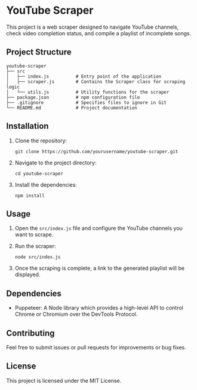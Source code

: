 # YouTube Scraper

This project is a web scraper designed to navigate YouTube channels, check video completion status, and compile a playlist of incomplete songs.

## Project Structure

```
youtube-scraper
├── src
│   ├── index.js          # Entry point of the application
│   ├── scraper.js        # Contains the Scraper class for scraping logic
│   └── utils.js          # Utility functions for the scraper
├── package.json          # npm configuration file
├── .gitignore            # Specifies files to ignore in Git
└── README.md             # Project documentation
```

## Installation

1. Clone the repository:
   ```
   git clone https://github.com/yourusername/youtube-scraper.git
   ```

2. Navigate to the project directory:
   ```
   cd youtube-scraper
   ```

3. Install the dependencies:
   ```
   npm install
   ```

## Usage

1. Open the `src/index.js` file and configure the YouTube channels you want to scrape.

2. Run the scraper:
   ```
   node src/index.js
   ```

3. Once the scraping is complete, a link to the generated playlist will be displayed.

## Dependencies

- Puppeteer: A Node library which provides a high-level API to control Chrome or Chromium over the DevTools Protocol.

## Contributing

Feel free to submit issues or pull requests for improvements or bug fixes.

## License

This project is licensed under the MIT License.
